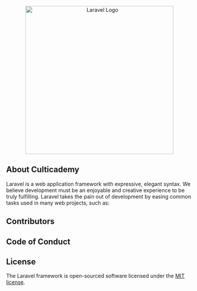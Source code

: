 <p align="center"><a href="https://culticademy.com" target="_blank"><img src="https://drive.google.com/file/d/1cBW9IPXkCbSgYF32CKJMoMtaYWC0jRRY/view?usp=drive_link" width="400" alt="Laravel Logo"></a></p>

## About Culticademy

Laravel is a web application framework with expressive, elegant syntax. We believe development must be an enjoyable and creative experience to be truly fulfilling. Laravel takes the pain out of development by easing common tasks used in many web projects, such as:

## Contributors

## Code of Conduct

## License

The Laravel framework is open-sourced software licensed under the [MIT license](https://opensource.org/licenses/MIT).
